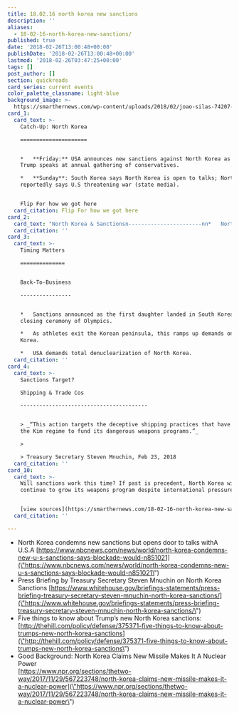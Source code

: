 ```yaml
---
title: 18.02.16 north korea new sanctions
description: ''
aliases:
  - 18-02-16-north-korea-new-sanctions/
published: true
date: '2018-02-26T13:00:48+00:00'
publishDate: '2018-02-26T13:00:48+00:00'
lastmod: '2018-02-26T03:47:25+00:00'
tags: []
post_author: []
section: quickreads
card_series: current events
color_palette_classname: light-blue
background_image: >-
  https://smarthernews.com/wp-content/uploads/2018/02/joao-silas-74207-unsplash-360x360.jpg
card_1:
  card_text: >-
    Catch-Up: North Korea

    =====================


    *   **Friday:** USA announces new sanctions against North Korea as President
    Trump speaks at annual gathering of conservatives.

    *   **Sunday**: South Korea says North Korea is open to talks; North Korea
    reportedly says U.S threatening war (state media).


    Flip For how we got here
  card_citation: Flip For how we got here
card_2:
  card_text: "North Korea & Sanctionsn-----------------------nn*   North Korea has nuclear weapons, & reportedly the technology to deliver them to Americaax19s mainland.n*   Sanctions used in the past by both Republicans & Democrats to deter North Korea. It hasn’t worked.n*   Trump administration calls latest round ax1Clargest sanctions everax1D – some debate this description."
  card_citation: ''
card_3:
  card_text: >-
    Timing Matters

    ==============


    Back-To-Business

    ----------------


    *   Sanctions announced as the first daughter landed in South Korea for
    closing ceremony of Olympics.

    *   As athletes exit the Korean peninsula, this ramps up demands on North
    Korea.

    *   USA demands total denuclearization of North Korea.
  card_citation: ''
card_4:
  card_text: >-
    Sanctions Target?  

    Shipping & Trade Cos

    ----------------------------------------


    > _“This action targets the deceptive shipping practices that have enabled
    the Kim regime to fund its dangerous weapons programs.”_

    > 

    > Treasury Secretary Steven Mnuchin, Feb 23, 2018
  card_citation: ''
card_10:
  card_text: >-
    Will sanctions work this time? If past is precedent, North Korea will
    continue to grow its weapons program despite international pressure.


    [view sources](https://smarthernews.com/18-02-16-north-korea-new-sanctions/)
  card_citation: ''

---
```

*   North Korea condemns new sanctions but opens door to talks withA U.S.A [https://www.nbcnews.com/news/world/north-korea-condemns-new-u-s-sanctions-says-blockade-would-n851021](\"https://www.nbcnews.com/news/world/north-korea-condemns-new-u-s-sanctions-says-blockade-would-n851021\")
*   Press Briefing by Treasury Secretary Steven Mnuchin on North Korea Sanctions [https://www.whitehouse.gov/briefings-statements/press-briefing-treasury-secretary-steven-mnuchin-north-korea-sanctions/](\"https://www.whitehouse.gov/briefings-statements/press-briefing-treasury-secretary-steven-mnuchin-north-korea-sanctions/\")
*   Five things to know about Trump’s new North Korea sanctions: [http://thehill.com/policy/defense/375371-five-things-to-know-about-trumps-new-north-korea-sanctions](\"http://thehill.com/policy/defense/375371-five-things-to-know-about-trumps-new-north-korea-sanctions\")
*   Good Background: North Korea Claims New Missile Makes It A Nuclear Power  
    [https://www.npr.org/sections/thetwo-way/2017/11/29/567223748/north-korea-claims-new-missile-makes-it-a-nuclear-power](\"https://www.npr.org/sections/thetwo-way/2017/11/29/567223748/north-korea-claims-new-missile-makes-it-a-nuclear-power\")